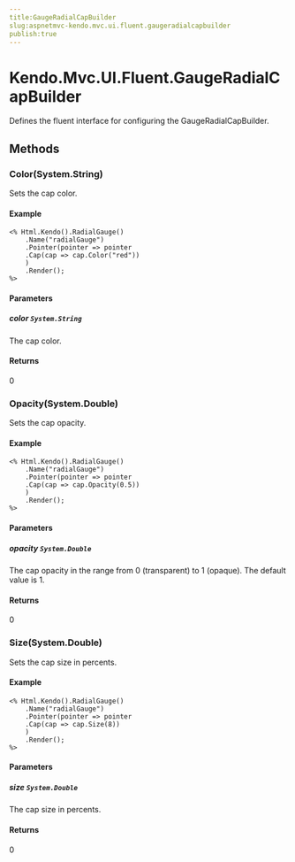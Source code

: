```yaml
---
title:GaugeRadialCapBuilder
slug:aspnetmvc-kendo.mvc.ui.fluent.gaugeradialcapbuilder
publish:true
---
```


# Kendo.Mvc.UI.Fluent.GaugeRadialCapBuilder
Defines the fluent interface for configuring the GaugeRadialCapBuilder.



## Methods

### Color(System.String)
Sets the cap color.

#### Example

    <% Html.Kendo().RadialGauge()
        .Name("radialGauge")
        .Pointer(pointer => pointer
        .Cap(cap => cap.Color("red"))
        )
        .Render();
    %>
        


#### Parameters

##### color `System.String`
The cap color.



#### Returns
0


### Opacity(System.Double)
Sets the cap opacity.

#### Example

    <% Html.Kendo().RadialGauge()
        .Name("radialGauge")
        .Pointer(pointer => pointer
        .Cap(cap => cap.Opacity(0.5))
        )
        .Render();
    %>
        


#### Parameters

##### opacity `System.Double`
The cap opacity in the range from 0 (transparent) to 1 (opaque).
            The default value is 1.



#### Returns
0


### Size(System.Double)
Sets the cap size in percents.

#### Example

    <% Html.Kendo().RadialGauge()
        .Name("radialGauge")
        .Pointer(pointer => pointer
        .Cap(cap => cap.Size(8))
        )
        .Render();
    %>
        


#### Parameters

##### size `System.Double`
The cap size in percents.



#### Returns
0



